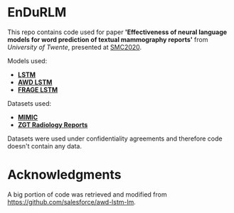 # EnDuRLM

This repo contains code used for paper **'Effectiveness of neural language models for word prediction of textual mammography reports'** from *University of Twente*, presented at [SMC2020](http://smc2020.org/).

Models used:
- [**LSTM**](https://arxiv.org/abs/1808.03314)
- [**AWD LSTM**](https://github.com/salesforce/awd-lstm-lm)
- [**FRAGE LSTM**](https://github.com/ChengyueGongR/Frequency-Agnostic)

Datasets used:
- [**MIMIC**](https://mimic.physionet.org/)
- [**ZGT Radiology Reports**](https://www.zgt.nl/)

Datasets were used under confidentiality agreements and therefore code doesn't contain any data.

# Acknowledgments

A big portion of code was retrieved and modified from https://github.com/salesforce/awd-lstm-lm.
